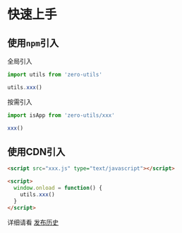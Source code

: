 # 快速上手
## 使用`npm`引入

全局引入
```js
import utils from 'zero-utils'

utils.xxx()
```

按需引入
```js
import isApp from 'zero-utils/xxx'

xxx()
```

## 使用CDN引入
```html
<script src="xxx.js" type="text/javascript"></script>

<script>
  window.onload = function() {
    utils.xxx()
  }
</script>
```
详细请看 [发布历史](common/changelog)